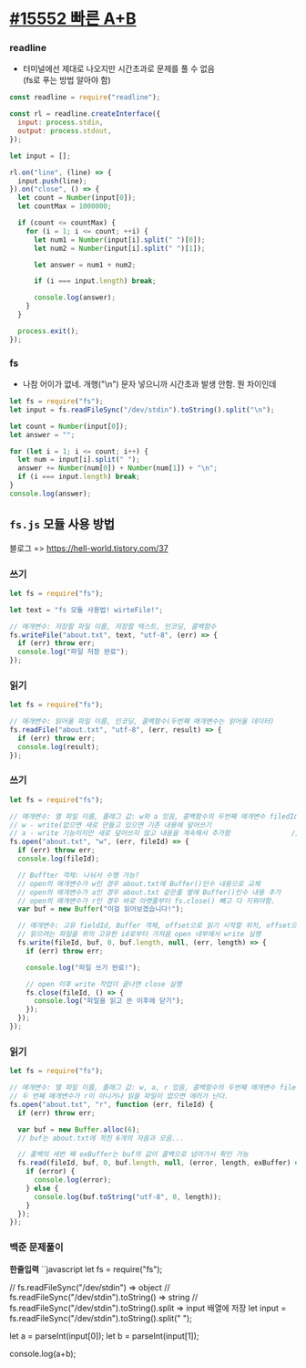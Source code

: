 # [#15552 빠른 A+B](https://www.acmicpc.net/problem/15552)

### readline
* 터미널에선 제대로 나오지만 시간초과로 문제를 풀 수 없음<br>
(fs로 푸는 방법 알아야 함)
```javascript
const readline = require("readline");

const rl = readline.createInterface({
  input: process.stdin,
  output: process.stdout,
});

let input = [];

rl.on("line", (line) => {
  input.push(line);
}).on("close", () => {
  let count = Number(input[0]);
  let countMax = 1000000;

  if (count <= countMax) {
    for (i = 1; i <= count; ++i) {
      let num1 = Number(input[i].split(" ")[0]);
      let num2 = Number(input[i].split(" ")[1]);

      let answer = num1 + num2;

      if (i === input.length) break;

      console.log(answer);
    }
  }

  process.exit();
});
```

### fs
* 나참 어이가 없네. 개행("\n") 문자 넣으니까 시간초과 발생 안함. 뭔 차이인데 
```javascript
let fs = require("fs");
let input = fs.readFileSync("/dev/stdin").toString().split("\n");

let count = Number(input[0]);
let answer = "";

for (let i = 1; i <= count; i++) {
  let num = input[i].split(" ");
  answer += Number(num[0]) + Number(num[1]) + "\n";
  if (i === input.length) break;
}
console.log(answer);
```


## `fs.js` 모듈 사용 방법
블로그 => https://hell-world.tistory.com/37
### 쓰기
```javascript
let fs = require("fs");

let text = "fs 모듈 사용법! wirteFile!";

// 매개변수: 저장할 파일 이름, 저장할 텍스트, 인코딩, 콜백함수
fs.writeFile("about.txt", text, "utf-8", (err) => {
  if (err) throw err;
  console.log("파일 저장 완료");
});
```
### 읽기
```javascript
let fs = require("fs");

// 매개변수: 읽어올 파일 이름, 인코딩, 콜백함수(두번째 매개변수는 읽어올 데이터)
fs.readFile("about.txt", "utf-8", (err, result) => {
  if (err) throw err;
  console.log(result);
});
```
### 쓰기
```javascript
let fs = require("fs");

// 매개변수: 열 파일 이름, 플래그 값: w와 a 있음, 콜백함수의 두번째 매개변수 filedId: 고유한 id 값
// w - write(없으면 새로 만들고 있으면 기존 내용에 덮어쓰기
// a - write 기능이지만 새로 덮어쓰지 않고 내용을 계속해서 추가함               // r - read 파일을 읽을 때
fs.open("about.txt", "w", (err, fileId) => {
  if (err) throw err;
  console.log(fileId);

  // Buffter 객체: 나눠서 수행 가능?
  // open의 매개변수가 w인 경우 about.txt에 Buffer()인수 내용으로 교체
  // open의 매개변수가 a인 경우 about.txt 같은줄 옆에 Buffer()인수 내용 추가
  // open의 매개변수가 r인 경우 바로 아랫줄부터 fs.close() 빼고 다 지워야함.
  var buf = new Buffer("이걸 읽어보겠습니다!");

  // 매개변수: 고유 fieldId, Buffer 객체, offset으로 읽기 시작할 위치, offset으로 어디까지 읽을지, position, 콜백함수)
  // 읽으려는 파일을 위의 고유한 id로부터 가져옴 open 내부에서 write 실행
  fs.write(fileId, buf, 0, buf.length, null, (err, length) => {
    if (err) throw err;

    console.log("파일 쓰기 완료!");

    // open 이후 write 작업이 끝나면 close 실행
    fs.close(fileId, () => {
      console.log("파일을 읽고 쓴 이후에 닫기");
    });
  });
});
```
### 읽기
```javascript
let fs = require("fs");

// 매개변수: 열 파일 이름, 플래그 값: w, a, r 있음, 콜백함수의 두번째 매개변수 filedId: 고유한 id 값
// 두 번째 매개변수가 r이 아니거나 읽을 파일이 없으면 에러가 난다.
fs.open("about.txt", "r", function (err, fileId) {
  if (err) throw err;

  var buf = new Buffer.alloc(6);
  // buf는 about.txt에 적힌 6개의 자음과 모음...

  // 콜백의 세번 째 exBuffer는 buf의 값이 콜백으로 넘어가서 확인 가능
  fs.read(fileId, buf, 0, buf.length, null, (error, length, exBuffer) => {
    if (error) {
      console.log(error);
    } else {
      console.log(buf.toString("utf-8", 0, length));
    }
  });
});

```

### 백준 문제풀이 
**한줄입력**
``javascript
let fs = require("fs");

// fs.readFileSync("/dev/stdin") => object
// fs.readFileSync("/dev/stdin").toString() => string
// fs.readFileSync("/dev/stdin").toString().split => input 배열에 저장
let input = fs.readFileSync("/dev/stdin").toString().split(" ");

let a = parseInt(input[0]);
let b = parseInt(input[1]);

console.log(a+b);
```


